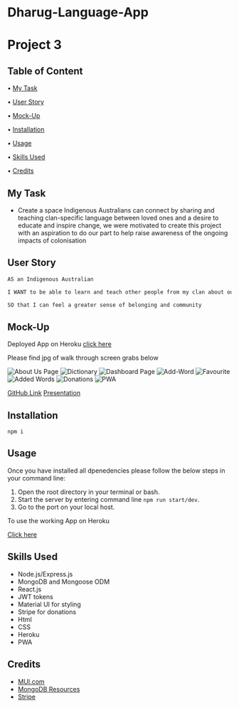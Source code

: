 # Dharug-Language-App
# Project 3 

## Table of Content

• [My Task](#my-task)

• [User Story](#user-story)

• [Mock-Up](#mock-up)

• [Installation](#installation)

• [Usage](#usage)

• [Skills Used](#skills-used)

• [Credits](#credits)

## My Task

- Create a space Indigenous Australians can connect by sharing and teaching clan-specific language 
between loved ones and a desire to educate and inspire change, we were motivated to create this project with an aspiration to do our part to help raise awareness of the ongoing impacts of colonisation 


## User Story

```md
AS an Indigenous Australian 

I WANT to be able to learn and teach other people from my clan about our language 

SO that I can feel a greater sense of belonging and community 
```

## Mock-Up

Deployed App on Heroku [click here](https://dharug.herokuapp.com/)

Please find jpg of walk through screen grabs below

![About Us Page](/client/src/assets/about-dharug-page.png)
![Dictionary](/client/src/assets/dictionary-page.png)
![Dashboard Page](/client/src/assets/dashboard.png)
![Add-Word](/client/src/assets/add-word.png)
![Favourite](/client/src/assets/favourites-page.png)
![Added Words](/client/src/assets/added-words.png)
![Donations](/client/src/assets/donate-page.png)
![PWA](/client/src/assets/pwa-example.png)


[GitHub Link](https://github.com/ChrisNewbold/Dharug-Language-App)
[Presentation](https://docs.google.com/presentation/d/1Pupo6dC6fTeQ7nF-QCP49oBakrI1f_roXmqFYboP7fM/edit#slide=id.g29f43f0a72_0_0)

## Installation

```
npm i
```

## Usage

Once you have installed all dpenedencies please follow the below steps in your command line:

1. Open the root directory in your terminal or bash.
2. Start the server by entering command line `npm run start/dev`.
3. Go to the port on your local host.

To use the working App on Heroku

[Click here](https://dharug.herokuapp.com/)

## Skills Used

- Node.js/Express.js 
- MongoDB and Mongoose ODM
- React.js 
- JWT tokens
- Material UI for styling
- Stripe for donations
- Html 
- CSS
- Heroku
- PWA


## Credits

- [MUI.com](https://mui.com/)
- [MongoDB Resources](https://www.mongodb.com/docs/launch-manage/?_ga=2.225576602.1449607281.1666693872-1444262171.1666096983&_gac=1.23526728.1666693872.Cj0KCQjwkt6aBhDKARIsAAyeLJ3VNGd1NHyFrlPfIdzd2NkaaOyT5HBNRgdAOQ__VDzkQLcktR2v9r0aAvxpEALw_wcB)
- [Stripe](https://stripe.com/docs)